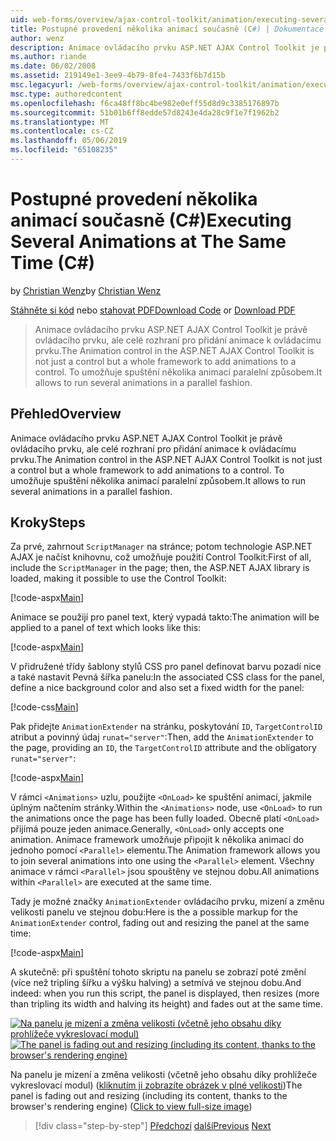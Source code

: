 ```yaml
---
uid: web-forms/overview/ajax-control-toolkit/animation/executing-several-animations-at-the-same-time-cs
title: Postupné provedení několika animací současně (C#) | Dokumentace Microsoftu
author: wenz
description: Animace ovládacího prvku ASP.NET AJAX Control Toolkit je právě ovládacího prvku, ale celé rozhraní pro přidání animace k ovládacímu prvku. Umožňuje spustit severa...
ms.author: riande
ms.date: 06/02/2008
ms.assetid: 219149e1-3ee9-4b79-8fe4-7433f6b7d15b
msc.legacyurl: /web-forms/overview/ajax-control-toolkit/animation/executing-several-animations-at-the-same-time-cs
msc.type: authoredcontent
ms.openlocfilehash: f6ca48ff8bc4be982e0eff55d8d9c3385176897b
ms.sourcegitcommit: 51b01b6ff8edde57d8243e4da28c9f1e7f1962b2
ms.translationtype: MT
ms.contentlocale: cs-CZ
ms.lasthandoff: 05/06/2019
ms.locfileid: "65108235"
---
```

# <a name="executing-several-animations-at-the-same-time-c"></a><span data-ttu-id="1170e-104">Postupné provedení několika animací současně (C#)</span><span class="sxs-lookup"><span data-stu-id="1170e-104">Executing Several Animations at The Same Time (C#)</span></span>

<span data-ttu-id="1170e-105">by [Christian Wenz](https://github.com/wenz)</span><span class="sxs-lookup"><span data-stu-id="1170e-105">by [Christian Wenz](https://github.com/wenz)</span></span>

<span data-ttu-id="1170e-106">[Stáhněte si kód](http://download.microsoft.com/download/f/9/a/f9a26acd-8df4-4484-8a18-199e4598f411/Animation2.cs.zip) nebo [stahovat PDF](http://download.microsoft.com/download/6/7/1/6718d452-ff89-4d3f-a90e-c74ec2d636a3/animation2CS.pdf)</span><span class="sxs-lookup"><span data-stu-id="1170e-106">[Download Code](http://download.microsoft.com/download/f/9/a/f9a26acd-8df4-4484-8a18-199e4598f411/Animation2.cs.zip) or [Download PDF](http://download.microsoft.com/download/6/7/1/6718d452-ff89-4d3f-a90e-c74ec2d636a3/animation2CS.pdf)</span></span>

> <span data-ttu-id="1170e-107">Animace ovládacího prvku ASP.NET AJAX Control Toolkit je právě ovládacího prvku, ale celé rozhraní pro přidání animace k ovládacímu prvku.</span><span class="sxs-lookup"><span data-stu-id="1170e-107">The Animation control in the ASP.NET AJAX Control Toolkit is not just a control but a whole framework to add animations to a control.</span></span> <span data-ttu-id="1170e-108">To umožňuje spuštění několika animací paralelní způsobem.</span><span class="sxs-lookup"><span data-stu-id="1170e-108">It allows to run several animations in a parallel fashion.</span></span>

## <a name="overview"></a><span data-ttu-id="1170e-109">Přehled</span><span class="sxs-lookup"><span data-stu-id="1170e-109">Overview</span></span>

<span data-ttu-id="1170e-110">Animace ovládacího prvku ASP.NET AJAX Control Toolkit je právě ovládacího prvku, ale celé rozhraní pro přidání animace k ovládacímu prvku.</span><span class="sxs-lookup"><span data-stu-id="1170e-110">The Animation control in the ASP.NET AJAX Control Toolkit is not just a control but a whole framework to add animations to a control.</span></span> <span data-ttu-id="1170e-111">To umožňuje spuštění několika animací paralelní způsobem.</span><span class="sxs-lookup"><span data-stu-id="1170e-111">It allows to run several animations in a parallel fashion.</span></span>

## <a name="steps"></a><span data-ttu-id="1170e-112">Kroky</span><span class="sxs-lookup"><span data-stu-id="1170e-112">Steps</span></span>

<span data-ttu-id="1170e-113">Za prvé, zahrnout `ScriptManager` na stránce; potom technologie ASP.NET AJAX je načíst knihovnu, což umožňuje použití Control Toolkit:</span><span class="sxs-lookup"><span data-stu-id="1170e-113">First of all, include the `ScriptManager` in the page; then, the ASP.NET AJAX library is loaded, making it possible to use the Control Toolkit:</span></span>

[!code-aspx[Main](executing-several-animations-at-the-same-time-cs/samples/sample1.aspx)]

<span data-ttu-id="1170e-114">Animace se použijí pro panel text, který vypadá takto:</span><span class="sxs-lookup"><span data-stu-id="1170e-114">The animation will be applied to a panel of text which looks like this:</span></span>

[!code-aspx[Main](executing-several-animations-at-the-same-time-cs/samples/sample2.aspx)]

<span data-ttu-id="1170e-115">V přidružené třídy šablony stylů CSS pro panel definovat barvu pozadí nice a také nastavit Pevná šířka panelu:</span><span class="sxs-lookup"><span data-stu-id="1170e-115">In the associated CSS class for the panel, define a nice background color and also set a fixed width for the panel:</span></span>

[!code-css[Main](executing-several-animations-at-the-same-time-cs/samples/sample3.css)]

<span data-ttu-id="1170e-116">Pak přidejte `AnimationExtender` na stránku, poskytování `ID`, `TargetControlID` atribut a povinný údaj `runat="server"`:</span><span class="sxs-lookup"><span data-stu-id="1170e-116">Then, add the `AnimationExtender` to the page, providing an `ID`, the `TargetControlID` attribute and the obligatory `runat="server"`:</span></span>

[!code-aspx[Main](executing-several-animations-at-the-same-time-cs/samples/sample4.aspx)]

<span data-ttu-id="1170e-117">V rámci `<Animations>` uzlu, použijte `<OnLoad>` ke spuštění animací, jakmile úplným načtením stránky.</span><span class="sxs-lookup"><span data-stu-id="1170e-117">Within the `<Animations>` node, use `<OnLoad>` to run the animations once the page has been fully loaded.</span></span> <span data-ttu-id="1170e-118">Obecně platí `<OnLoad>` přijímá pouze jeden animace.</span><span class="sxs-lookup"><span data-stu-id="1170e-118">Generally, `<OnLoad>` only accepts one animation.</span></span> <span data-ttu-id="1170e-119">Animace framework umožňuje připojit k několika animací do jednoho pomocí `<Parallel>` elementu.</span><span class="sxs-lookup"><span data-stu-id="1170e-119">The Animation framework allows you to join several animations into one using the `<Parallel>` element.</span></span> <span data-ttu-id="1170e-120">Všechny animace v rámci `<Parallel>` jsou spouštěny ve stejnou dobu.</span><span class="sxs-lookup"><span data-stu-id="1170e-120">All animations within `<Parallel>` are executed at the same time.</span></span>

<span data-ttu-id="1170e-121">Tady je možné značky `AnimationExtender` ovládacího prvku, mizení a změnu velikosti panelu ve stejnou dobu:</span><span class="sxs-lookup"><span data-stu-id="1170e-121">Here is the a possible markup for the `AnimationExtender` control, fading out and resizing the panel at the same time:</span></span>

[!code-aspx[Main](executing-several-animations-at-the-same-time-cs/samples/sample5.aspx)]

<span data-ttu-id="1170e-122">A skutečně: při spuštění tohoto skriptu na panelu se zobrazí poté změní (více než tripling šířku a výšku halving) a setmívá ve stejnou dobu.</span><span class="sxs-lookup"><span data-stu-id="1170e-122">And indeed: when you run this script, the panel is displayed, then resizes (more than tripling its width and halving its height) and fades out at the same time.</span></span>

<span data-ttu-id="1170e-123">[![Na panelu je mizení a změna velikosti (včetně jeho obsahu díky prohlížeče vykreslovací modul)](executing-several-animations-at-the-same-time-cs/_static/image2.png)](executing-several-animations-at-the-same-time-cs/_static/image1.png)</span><span class="sxs-lookup"><span data-stu-id="1170e-123">[![The panel is fading out and resizing (including its content, thanks to the browser's rendering engine)](executing-several-animations-at-the-same-time-cs/_static/image2.png)](executing-several-animations-at-the-same-time-cs/_static/image1.png)</span></span>

<span data-ttu-id="1170e-124">Na panelu je mizení a změna velikosti (včetně jeho obsahu díky prohlížeče vykreslovací modul) ([kliknutím ji zobrazíte obrázek v plné velikosti](executing-several-animations-at-the-same-time-cs/_static/image3.png))</span><span class="sxs-lookup"><span data-stu-id="1170e-124">The panel is fading out and resizing (including its content, thanks to the browser's rendering engine) ([Click to view full-size image](executing-several-animations-at-the-same-time-cs/_static/image3.png))</span></span>

> [!div class="step-by-step"]
> <span data-ttu-id="1170e-125">[Předchozí](adding-animation-to-a-control-cs.md)
> [další](executing-several-animations-after-each-other-cs.md)</span><span class="sxs-lookup"><span data-stu-id="1170e-125">[Previous](adding-animation-to-a-control-cs.md)
[Next](executing-several-animations-after-each-other-cs.md)</span></span>
